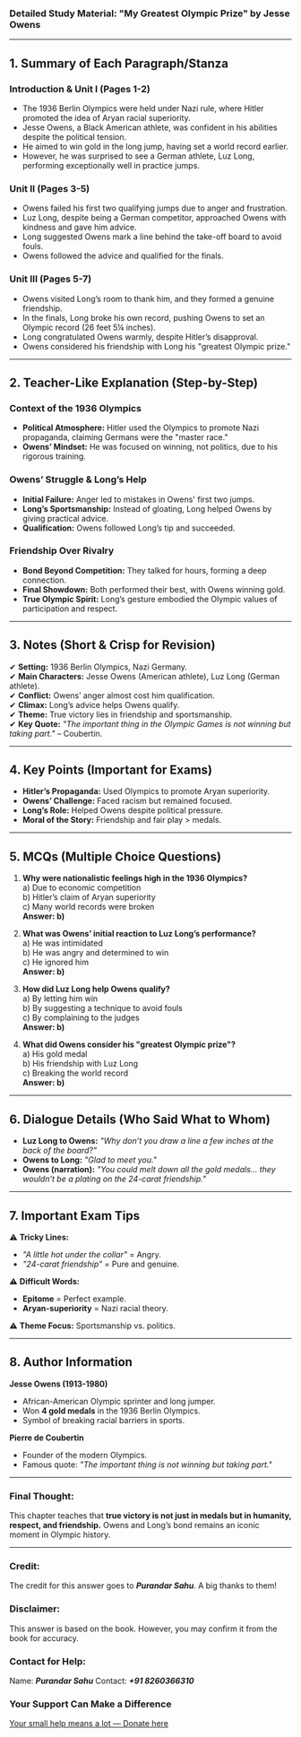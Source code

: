 ### **Detailed Study Material: "My Greatest Olympic Prize" by Jesse Owens**  

---

## **1. Summary of Each Paragraph/Stanza**  

### **Introduction & Unit I (Pages 1-2)**  
- The 1936 Berlin Olympics were held under Nazi rule, where Hitler promoted the idea of Aryan racial superiority.  
- Jesse Owens, a Black American athlete, was confident in his abilities despite the political tension.  
- He aimed to win gold in the long jump, having set a world record earlier.  
- However, he was surprised to see a German athlete, Luz Long, performing exceptionally well in practice jumps.  

### **Unit II (Pages 3-5)**  
- Owens failed his first two qualifying jumps due to anger and frustration.  
- Luz Long, despite being a German competitor, approached Owens with kindness and gave him advice.  
- Long suggested Owens mark a line behind the take-off board to avoid fouls.  
- Owens followed the advice and qualified for the finals.  

### **Unit III (Pages 5-7)**  
- Owens visited Long’s room to thank him, and they formed a genuine friendship.  
- In the finals, Long broke his own record, pushing Owens to set an Olympic record (26 feet 5¼ inches).  
- Long congratulated Owens warmly, despite Hitler’s disapproval.  
- Owens considered his friendship with Long his "greatest Olympic prize."  

---

## **2. Teacher-Like Explanation (Step-by-Step)**  

### **Context of the 1936 Olympics**  
- **Political Atmosphere:** Hitler used the Olympics to promote Nazi propaganda, claiming Germans were the "master race."  
- **Owens’ Mindset:** He was focused on winning, not politics, due to his rigorous training.  

### **Owens’ Struggle & Long’s Help**  
- **Initial Failure:** Anger led to mistakes in Owens' first two jumps.  
- **Long’s Sportsmanship:** Instead of gloating, Long helped Owens by giving practical advice.  
- **Qualification:** Owens followed Long’s tip and succeeded.  

### **Friendship Over Rivalry**  
- **Bond Beyond Competition:** They talked for hours, forming a deep connection.  
- **Final Showdown:** Both performed their best, with Owens winning gold.  
- **True Olympic Spirit:** Long’s gesture embodied the Olympic values of participation and respect.  

---

## **3. Notes (Short & Crisp for Revision)**  
✔ **Setting:** 1936 Berlin Olympics, Nazi Germany.  
✔ **Main Characters:** Jesse Owens (American athlete), Luz Long (German athlete).  
✔ **Conflict:** Owens’ anger almost cost him qualification.  
✔ **Climax:** Long’s advice helps Owens qualify.  
✔ **Theme:** True victory lies in friendship and sportsmanship.  
✔ **Key Quote:** *"The important thing in the Olympic Games is not winning but taking part."* – Coubertin.  

---

## **4. Key Points (Important for Exams)**  
- **Hitler’s Propaganda:** Used Olympics to promote Aryan superiority.  
- **Owens’ Challenge:** Faced racism but remained focused.  
- **Long’s Role:** Helped Owens despite political pressure.  
- **Moral of the Story:** Friendship and fair play > medals.  

---

## **5. MCQs (Multiple Choice Questions)**  

1. **Why were nationalistic feelings high in the 1936 Olympics?**  
   a) Due to economic competition  
   b) Hitler’s claim of Aryan superiority  
   c) Many world records were broken  
   **Answer: b)**  

2. **What was Owens’ initial reaction to Luz Long’s performance?**  
   a) He was intimidated  
   b) He was angry and determined to win  
   c) He ignored him  
   **Answer: b)**  

3. **How did Luz Long help Owens qualify?**  
   a) By letting him win  
   b) By suggesting a technique to avoid fouls  
   c) By complaining to the judges  
   **Answer: b)**  

4. **What did Owens consider his "greatest Olympic prize"?**  
   a) His gold medal  
   b) His friendship with Luz Long  
   c) Breaking the world record  
   **Answer: b)**  

---

## **6. Dialogue Details (Who Said What to Whom)**  
- **Luz Long to Owens:** *"Why don’t you draw a line a few inches at the back of the board?"*  
- **Owens to Long:** *"Glad to meet you."*  
- **Owens (narration):** *"You could melt down all the gold medals... they wouldn’t be a plating on the 24-carat friendship."*  

---

## **7. Important Exam Tips**  
⚠ **Tricky Lines:**  
- *"A little hot under the collar"* = Angry.  
- *"24-carat friendship"* = Pure and genuine.  

⚠ **Difficult Words:**  
- **Epitome** = Perfect example.  
- **Aryan-superiority** = Nazi racial theory.  

⚠ **Theme Focus:** Sportsmanship vs. politics.  

---

## **8. Author Information**  
**Jesse Owens (1913-1980)**  
- African-American Olympic sprinter and long jumper.  
- Won **4 gold medals** in the 1936 Berlin Olympics.  
- Symbol of breaking racial barriers in sports.  

**Pierre de Coubertin**  
- Founder of the modern Olympics.  
- Famous quote: *"The important thing is not winning but taking part."*  

---

### **Final Thought:**  
This chapter teaches that **true victory is not just in medals but in humanity, respect, and friendship.** Owens and Long’s bond remains an iconic moment in Olympic history.


---


### **Credit:**
The credit for this answer goes to ***Purandar Sahu***. A big thanks to them!

### **Disclaimer:**
This answer is based on the book. However, you may confirm it from the book for accuracy.

### **Contact for Help:**
Name: ***Purandar Sahu***
Contact: ***+91 8260366310***

### **Your Support Can Make a Difference**
[Your small help means a lot — Donate here](https://ipinkusahu.github.io/payment-to-purandarsahu/)